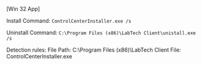 [Win 32 App]

Install Command: ```ControlCenterInstaller.exe /s```

Uninstall Command: ```C:\Program Files (x86)\LabTech Client\unistall.exe /s```

Detection rules: 
	File Path: C:\Program Files (x86)\LabTech Client
	File: ControlCenterInstaller.exe
